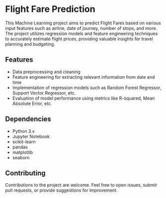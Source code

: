 # Flight Fare Prediction

This Machine Learning project aims to predict Flight Fares based on various input features such as airline, date of journey, number of stops, and more. The project utilizes regression models and feature engineering techniques to accurately estimate flight prices, providing valuable insights for travel planning and budgeting.

## Features

- Data preprocessing and cleaning
- Feature engineering for extracting relevant information from date and time
- Implementation of regression models such as Random Forest Regressor, Support Vector Regressor, etc.
- Evaluation of model performance using metrics like R-squared, Mean Absolute Error, etc.


## Dependencies

- Python 3.x
- Jupyter Notebook
- scikit-learn
- pandas
- matplotlib
- seaborn

## Contributing

Contributions to the project are welcome. Feel free to open issues, submit pull requests, or provide suggestions for improvement.
